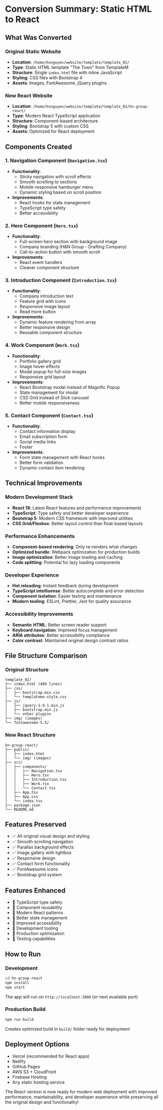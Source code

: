 # Conversion Summary: Static HTML to React

## What Was Converted

### Original Static Website
- **Location**: `/home/hxnguyen/website/template/template_02/`
- **Type**: Static HTML template "The Town" from TemplateM
- **Structure**: Single `index.html` file with inline JavaScript
- **Styling**: CSS files with Bootstrap 4
- **Assets**: Images, FontAwesome, jQuery plugins

### New React Website
- **Location**: `/home/hxnguyen/website/template/template_02/hn-group-react/`
- **Type**: Modern React TypeScript application
- **Structure**: Component-based architecture
- **Styling**: Bootstrap 5 with custom CSS
- **Assets**: Optimized for React deployment

## Components Created

### 1. Navigation Component (`Navigation.tsx`)
- **Functionality**: 
  - Sticky navigation with scroll effects
  - Smooth scrolling to sections
  - Mobile-responsive hamburger menu
  - Dynamic styling based on scroll position
- **Improvements**: 
  - React hooks for state management
  - TypeScript type safety
  - Better accessibility

### 2. Hero Component (`Hero.tsx`)
- **Functionality**:
  - Full-screen hero section with background image
  - Company branding (H&N Group - Drafting Company)
  - Call-to-action button with smooth scroll
- **Improvements**:
  - React event handlers
  - Cleaner component structure

### 3. Introduction Component (`Introduction.tsx`)
- **Functionality**:
  - Company introduction text
  - Feature grid with icons
  - Responsive image layout
  - Read more button
- **Improvements**:
  - Dynamic feature rendering from array
  - Better responsive design
  - Reusable component structure

### 4. Work Component (`Work.tsx`)
- **Functionality**:
  - Portfolio gallery grid
  - Image hover effects
  - Modal popup for full-size images
  - Responsive grid layout
- **Improvements**:
  - React Bootstrap modal instead of Magnific Popup
  - State management for modal
  - CSS Grid instead of Slick carousel
  - Better mobile responsiveness

### 5. Contact Component (`Contact.tsx`)
- **Functionality**:
  - Contact information display
  - Email subscription form
  - Social media links
  - Footer
- **Improvements**:
  - Form state management with React hooks
  - Better form validation
  - Dynamic contact item rendering

## Technical Improvements

### Modern Development Stack
- **React 18**: Latest React features and performance improvements
- **TypeScript**: Type safety and better developer experience
- **Bootstrap 5**: Modern CSS framework with improved utilities
- **CSS Grid/Flexbox**: Better layout control than float-based layouts

### Performance Enhancements
- **Component-based rendering**: Only re-renders what changes
- **Optimized bundle**: Webpack optimization for production builds
- **Image optimization**: Better image loading and caching
- **Code splitting**: Potential for lazy loading components

### Developer Experience
- **Hot reloading**: Instant feedback during development
- **TypeScript intellisense**: Better autocomplete and error detection
- **Component isolation**: Easier testing and maintenance
- **Modern tooling**: ESLint, Prettier, Jest for quality assurance

### Accessibility Improvements
- **Semantic HTML**: Better screen reader support
- **Keyboard navigation**: Improved focus management
- **ARIA attributes**: Better accessibility compliance
- **Color contrast**: Maintained original design contrast ratios

## File Structure Comparison

### Original Structure
```
template_02/
├── index.html (409 lines)
├── css/
│   ├── bootstrap.min.css
│   └── templatemo-style.css
├── js/
│   ├── jquery-1.9.1.min.js
│   ├── bootstrap.min.js
│   └── other plugins
├── img/ (images)
└── fontawesome-5.5/
```

### New React Structure
```
hn-group-react/
├── public/
│   ├── index.html
│   └── img/ (images)
├── src/
│   ├── components/
│   │   ├── Navigation.tsx
│   │   ├── Hero.tsx
│   │   ├── Introduction.tsx
│   │   ├── Work.tsx
│   │   └── Contact.tsx
│   ├── App.tsx
│   ├── App.css
│   └── index.tsx
├── package.json
└── README.md
```

## Features Preserved
- ✅ All original visual design and styling
- ✅ Smooth scrolling navigation
- ✅ Parallax background effects
- ✅ Image gallery with lightbox
- ✅ Responsive design
- ✅ Contact form functionality
- ✅ FontAwesome icons
- ✅ Bootstrap grid system

## Features Enhanced
- 🚀 TypeScript type safety
- 🚀 Component reusability
- 🚀 Modern React patterns
- 🚀 Better state management
- 🚀 Improved accessibility
- 🚀 Development tooling
- 🚀 Production optimization
- 🚀 Testing capabilities

## How to Run

### Development
```bash
cd hn-group-react
npm install
npm start
```
The app will run on `http://localhost:3000` (or next available port)

### Production Build
```bash
npm run build
```
Creates optimized build in `build/` folder ready for deployment

## Deployment Options
- Vercel (recommended for React apps)
- Netlify
- GitHub Pages
- AWS S3 + CloudFront
- Firebase Hosting
- Any static hosting service

The React version is now ready for modern web deployment with improved performance, maintainability, and developer experience while preserving all the original design and functionality!
